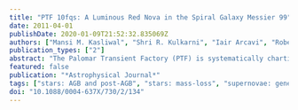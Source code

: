 ```yaml
---
title: "PTF 10fqs: A Luminous Red Nova in the Spiral Galaxy Messier 99"
date: 2011-04-01
publishDate: 2020-01-09T21:52:32.835069Z
authors: ["Mansi M. Kasliwal", "Shri R. Kulkarni", "Iair Arcavi", "Robert M. Quimby", "Eran O. Ofek", "Peter Nugent", "Janet Jacobsen", "Avishay Gal-Yam", "Yoav Green", "Ofer Yaron", "Derek B. Fox", "Jacob L. Howell", "S. Bradley Cenko", "Io Kleiser", "Joshua S. Bloom", "Adam Miller", "Weidong Li", "Alexei V. Filippenko", "Dan Starr", "Dovi Poznanski", "Nicholas M. Law", "George Helou", "Dale A. Frail", "James D. Neill", "Karl Forster", "D. Christopher Martin", "Shriharsh P. Tendulkar", "Neil Gehrels", "Jamie Kennea", "Mark Sullivan", "Lars Bildsten", "Richard Dekany", "Gustavo Rahmer", "David Hale", "Roger Smith", "Jeff Zolkower", "Viswa Velur", "Richard Walters", "John Henning", "Kahnh Bui", "Dan McKenna", "Cullen Blake"]
publication_types: ["2"]
abstract: "The Palomar Transient Factory (PTF) is systematically charting the optical transient and variable sky. A primary science driver of PTF is building a complete inventory of transients in the local universe (distance less than 200 Mpc). Here, we report the discovery of PTF 10fqs, a transient in the luminosity ``gap'' between novae and supernovae. Located on a spiral arm of Messier 99, PTF 10fqs has a peak luminosity of M$_r$ = -12.3, red color (g - r = 1.0), and is slowly evolving (decayed by 1 mag in 68 days). It has a spectrum dominated by intermediate-width Hα (≈930 km s$^-1$) and narrow calcium emission lines. The explosion signature (the light curve and spectra) is overall similar to that of M85 OT2006-1, SN 2008S, and NGC 300 OT. The origin of these events is shrouded in mystery and controversy (and in some cases, in dust). PTF 10fqs shows some evidence of a broad feature (around 8600 ̊A) that may suggest very large velocities (≈10,000 km s$^-1$) in this explosion. Ongoing surveys can be expected to find a few such events per year. Sensitive spectroscopy, infrared monitoring, and statistics (e.g., disk versus bulge) will eventually make it possible for astronomers to unravel the nature of these mysterious explosions."
featured: false
publication: "*Astrophysical Journal*"
tags: ["stars: AGB and post-AGB", "stars: mass-loss", "supernovae: general", "supernovae: individual: PTF 10fqs", "surveys", "Astrophysics - Solar and Stellar Astrophysics", "Astrophysics - Cosmology and Nongalactic Astrophysics", "Astrophysics - High Energy Astrophysical Phenomena"]
doi: "10.1088/0004-637X/730/2/134"
---
```


